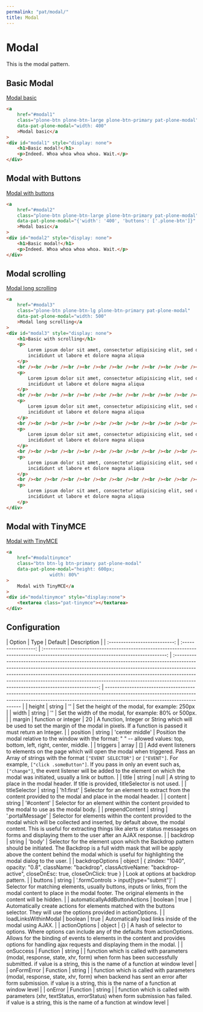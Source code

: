 ```yaml
---
permalink: "pat/modal/"
title: Modal
---
```


# Modal

This is the modal pattern.


## Basic Modal

<a href="#modal1" class="plone-btn plone-btn-large plone-btn-primary pat-plone-modal"
                    data-pat-plone-modal="width: 400">Modal basic</a>

<div id="modal1" style="display: none">
    <h1>Basic modal!</h1>
    <p>Indeed. Whoa whoa whoa whoa. Wait.</p>
</div>

```html
<a
    href="#modal1"
    class="plone-btn plone-btn-large plone-btn-primary pat-plone-modal"
    data-pat-plone-modal="width: 400"
    >Modal basic</a
>
<div id="modal1" style="display: none">
    <h1>Basic modal!</h1>
    <p>Indeed. Whoa whoa whoa whoa. Wait.</p>
</div>
```

## Modal with Buttons

<a href="#modal2" class="plone-btn plone-btn-large plone-btn-primary pat-plone-modal"
                    data-pat-plone-modal="{'width': '400', 'buttons': ['.plone-btn']}">Modal with buttons</a>

<div id="modal2" style="display: none">
    <h1>Modal with buttons!</h1>
    <p>Indeed. Whoa whoa whoa whoa. Wait.</p>
    <input type="submit" class="btn btn-secondary plone-btn me-1" name="cancel" value="Cancel" />
    <input type="submit" class="btn btn-primary plone-btn" name="insert" value="Submit" />
</div>


```html
<a
    href="#modal2"
    class="plone-btn plone-btn-large plone-btn-primary pat-plone-modal"
    data-pat-plone-modal="{'width': '400', 'buttons': ['.plone-btn']}"
    >Modal basic</a
>
<div id="modal2" style="display: none">
    <h1>Basic modal!</h1>
    <p>Indeed. Whoa whoa whoa whoa. Wait.</p>
</div>
```

## Modal scrolling

<a href="#modal3" class="plone-btn plone-btn-lg plone-btn-primary pat-plone-modal"
                data-pat-plone-modal="width: 500">Modal long scrolling</a>

<div id="modal3" style="display: none">
<h1>Basic with scrolling</h1>
<p>Lorem ipsum dolor sit amet, consectetur adipisicing elit, sed do eiusmod tempor incididunt ut labore et dolore magna aliqua</p>
<br /><br /><br /><br /><br /><br /><br /><br /><br /><br /><br /><br />
<p>Lorem ipsum dolor sit amet, consectetur adipisicing elit, sed do eiusmod tempor incididunt ut labore et dolore magna aliqua</p>
<br /><br /><br /><br /><br /><br /><br /><br /><br /><br /><br /><br />
<p>Lorem ipsum dolor sit amet, consectetur adipisicing elit, sed do eiusmod tempor incididunt ut labore et dolore magna aliqua</p>
<br /><br /><br /><br /><br /><br /><br /><br /><br /><br /><br /><br />
<p>Lorem ipsum dolor sit amet, consectetur adipisicing elit, sed do eiusmod tempor incididunt ut labore et dolore magna aliqua</p>
<br /><br /><br /><br /><br /><br /><br /><br /><br /><br /><br /><br />
<p>Lorem ipsum dolor sit amet, consectetur adipisicing elit, sed do eiusmod tempor incididunt ut labore et dolore magna aliqua</p>
<br /><br /><br /><br /><br /><br /><br /><br /><br /><br /><br /><br />
<p>Lorem ipsum dolor sit amet, consectetur adipisicing elit, sed do eiusmod tempor incididunt ut labore et dolore magna aliqua</p>
</div>

```html
<a
    href="#modal3"
    class="plone-btn plone-btn-lg plone-btn-primary pat-plone-modal"
    data-pat-plone-modal="width: 500"
    >Modal long scrolling</a
>
<div id="modal3" style="display: none">
    <h1>Basic with scrolling</h1>
    <p>
        Lorem ipsum dolor sit amet, consectetur adipisicing elit, sed do eiusmod tempor
        incididunt ut labore et dolore magna aliqua
    </p>
    <br /><br /><br /><br /><br /><br /><br /><br /><br /><br /><br /><br />
    <p>
        Lorem ipsum dolor sit amet, consectetur adipisicing elit, sed do eiusmod tempor
        incididunt ut labore et dolore magna aliqua
    </p>
    <br /><br /><br /><br /><br /><br /><br /><br /><br /><br /><br /><br />
    <p>
        Lorem ipsum dolor sit amet, consectetur adipisicing elit, sed do eiusmod tempor
        incididunt ut labore et dolore magna aliqua
    </p>
    <br /><br /><br /><br /><br /><br /><br /><br /><br /><br /><br /><br />
    <p>
        Lorem ipsum dolor sit amet, consectetur adipisicing elit, sed do eiusmod tempor
        incididunt ut labore et dolore magna aliqua
    </p>
    <br /><br /><br /><br /><br /><br /><br /><br /><br /><br /><br /><br />
    <p>
        Lorem ipsum dolor sit amet, consectetur adipisicing elit, sed do eiusmod tempor
        incididunt ut labore et dolore magna aliqua
    </p>
    <br /><br /><br /><br /><br /><br /><br /><br /><br /><br /><br /><br />
    <p>
        Lorem ipsum dolor sit amet, consectetur adipisicing elit, sed do eiusmod tempor
        incididunt ut labore et dolore magna aliqua
    </p>
</div>
```

## Modal with TinyMCE

<a href="#modaltinymce" class="btn btn-lg btn-primary pat-plone-modal"
data-pat-plone-modal="height: 600px;
                width: 80%">
Modal with TinyMCE</a>

<div id="modaltinymce" style="display:none">
<textarea class="pat-tinymce"></textarea>
</div>

```html
<a
    href="#modaltinymce"
    class="btn btn-lg btn-primary pat-plone-modal"
    data-pat-plone-modal="height: 600px;
                width: 80%"
>
    Modal with TinyMCE</a
>
<div id="modaltinymce" style="display:none">
    <textarea class="pat-tinymce"></textarea>
</div>
```

## Configuration

|            Option             |        Type         |                                                               Default                                                               |                                                                                                                                                                                Description                                                                                                                                                                                |
| :---------------------------: | :-----------------: | :---------------------------------------------------------------------------------------------------------------------------------: | :-----------------------------------------------------------------------------------------------------------------------------------------------------------------------------------------------------------------------------------------------------------------------------------------------------------------------------------------------------------------------: | ------------------------------------------------------------------------------------------------------------------------------------------------------------------------------------------------------- |
|            height             |       string        |                                                                 ''                                                                  |                                                                                                                                                              Set the height of the modal, for example: 250px                                                                                                                                                              |
|             width             |       string        |                                                                 ''                                                                  |                                                                                                                                                          Set the width of the modal, for example: 80% or 500px.                                                                                                                                                           |
|            margin             | function or integer |                                                                 20                                                                  |                                                                                                               A function, Integer or String which will be used to set the margin of the modal in pixels. If a function is passed it must return an Integer.                                                                                                               |
|           position            |       string        |                                                           'center middle'                                                           |                                                                                                             Position the modal relative to the window with the format: "<horizontal> <vertical>" -- allowed values: top, bottom, left, right, center, middle.                                                                                                             |
|           triggers            |        array        |                                                                 []                                                                  | Add event listeners to elements on the page which will open the modal when triggered. Pass an Array of strings with the format `["EVENT SELECTOR"]` or `["EVENT"]`. For example, `["click .someButton"]`. If you pass in only an event such as, `["change"]`, the event listener will be added to the element on which the modal was initiated, usually a link or button. |
|             title             |       string        |                                                                null                                                                 |                                                                                                                                          A string to place in the modal header. If title is provided, titleSelector is not used.                                                                                                                                          |
|         titleSelector         |       string        |                                                             'h1:first'                                                              |                                                                                                                                 Selector for an element to extract from the content provided to the modal and place in the modal header.                                                                                                                                  |
|            content            |       string        |                                                             '#content'                                                              |                                                                                                                                        Selector for an element within the content provided to the modal to use as the modal body.                                                                                                                                         |
|        prependContent         |       string        |                                                          '.portalMessage'                                                           |                                              Selector for elements within the content provided to the modal which will be collected and inserted, by default above, the modal content. This is useful for extracting things like alerts or status messages on forms and displaying them to the user after an AJAX response.                                               |
|           backdrop            |       string        |                                                               'body'                                                                |                                                                   Selector for the element upon which the Backdrop pattern should be initiated. The Backdrop is a full width mask that will be apply above the content behind the modal which is useful for highlighting the modal dialog to the user.                                                                    |
|        backdropOptions        |       object        | { zIndex: "1040", opacity: "0.8", className: "backdrop", classActiveName: "backdrop-active", closeOnEsc: true, closeOnClick: true } |                                                                                                                                                                   Look at options at backdrop pattern.                                                                                                                                                                    |
|            buttons            |       string        |                                               '.formControls > input[type="submit"]'                                                |                                                                                                Selector for matching elements, usually buttons, inputs or links, from the modal content to place in the modal footer. The original elements in the content will be hidden.                                                                                                |
| automaticallyAddButtonActions |       boolean       |                                                                true                                                                 |                                                                                                                     Automatically create actions for elements matched with the buttons selector. They will use the options provided in actionOptions.                                                                                                                     |
|     loadLinksWithinModal      |       boolean       |                                                                true                                                                 |                                                                                                                                                         Automatically load links inside of the modal using AJAX.                                                                                                                                                          |
|         actionOptions         |       object        |                                                                 {}                                                                  |                                                              A hash of selector to options. Where options can include any of the defaults from actionOptions. Allows for the binding of events to elements in the content and provides options for handling ajax requests and displaying them in the modal.                                                               |
|           onSuccess           |      Function       |                                                               string                                                                |                                                                                                                                                                                                                                                                                                                                                                           | function which is called with parameters (modal, response, state, xhr, form) when form has been successfully submitted. if value is a string, this is the name of a function at window level            |
|          onFormError          |      Function       |                                                               string                                                                |                                                                                                                                                                                                                                                                                                                                                                           | function which is called with parameters (modal, response, state, xhr, form) when backend has sent an error after form submission. if value is a string, this is the name of a function at window level |
|            onError            |      Function       |                                                               string                                                                |                                                                                                                                                                                                                                                                                                                                                                           | function which is called with parameters (xhr, textStatus, errorStatus) when form submission has failed. if value is a string, this is the name of a function at window level                           |
